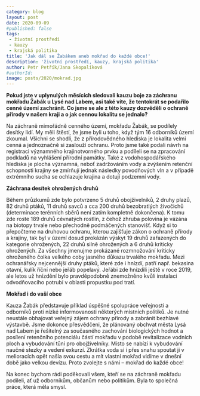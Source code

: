 ```yaml
---
category: blog
layout: post
date: 2020-09-09
#published: false
tags: 
 - životní prostředí
 - kauzy
 - krajská politika
title: 'Jak dál se Žabákem aneb mokřad do každé obce!'
description: 'životní prostředí, kauzy, krajská politika' 
author: Petr Petřík/Jana Skopalíková
#authorId: 
image: posts/2020/mokrad.jpg
---
```


**Pokud jste v uplynulých měsících sledovali kauzu boje za záchranu mokřadu Žabák u Lysé nad Labem, asi také víte, že tentokrát se podařilo cenné území zachránit. Co jsme se ale z této kauzy dozvěděli o ochraně přírody v našem kraji a o jak cennou lokalitu se jednalo?**

Na záchraně mimořádně cenného území, mokřadu Žabák, se podílely desítky lidí. My měli štěstí, že jsme byli u toho, když tým 16 odborníků území zkoumal. Všichni se shodli, že z přírodovědného hlediska je lokalita velmi cenná a jednoznačně si zaslouží ochranu. Proto jsme také podali návrh na registraci významného krajinotvorného prvku a podíleli se na zpracování podkladů na vyhlášení přírodní památky. Také z vodohospodářského hlediska je plocha významná, neboť zadržováním vody a zvýšením retenční schopnosti krajiny se zmírňují jednak následky povodňových vln a v případě extrémního sucha se ochlazuje krajina a dotují podzemní vody. 

**Záchrana desítek ohrožených druhů**

Během průzkumů zde bylo potvrzeno 5 druhů obojživelníků, 2 druhy plazů, 82 druhů ptáků, 11 druhů savců a cca 200 druhů bezobratlých živočichů (determinace terénních sběrů není zatím kompletně dokončena). K tomu zde roste 189 druhů cévnatých rostlin, z čehož zhruba polovina je vázána na biotopy trvale nebo přechodně podmáčených stanovišť. Když si to přepočteme na druhovou ochranu, kterou zajišťuje zákon o ochraně přírody a krajiny, tak byl v území dosud prokázán výskyt 19 druhů zařazených do kategorie ohrožených, 22 druhů silně ohrožených a 6 druhů kriticky ohrožených. Za všechny jmenujme prokázané rozmnožování kriticky ohroženého čolka velkého coby jasného důkazu trvalého mokřadu. Mezi ochranářsky nejcennější druhy ptáků, které zde i hnízdí, patří např. bekasina otavní, kulík říční nebo jeřáb popelavý. Jeřábi zde hnízdili ještě v roce 2019, ale letos už hnízdění bylo pravděpodobně znemožněno kvůli instalaci odvodňovacího potrubí v oblasti propustku pod tratí.

**Mokřad i do vaší obce**

Kauza Žabák představuje příklad úspěšné spolupráce veřejnosti a odborníků proti nízké informovanosti některých místních politiků. Je nutné neustále obhajovat veřejný zájem ochrany přírody a zabránit bezhlavé výstavbě. Jsme dokonce přesvědčeni, že plánovaný obchvat města Lysá nad Labem je řešitelný za současného zachování biologických hodnot a posílení retenčního potenciálu částí mokřadu v podobě revitalizace vodních ploch a vybudování tůní pro obojživelníky. Místo se nabízí k vybudování naučné stezky a vedení exkurzí. Zkrátka voda si i přes snahu spoutat ji v melioracích opět našla svou cestu a mít vlastní mokřad vidíme v dnešní době jako velkou devízu. Proto zvolejte s námi – mokřad do každé obce!

Na konec bychom rádi poděkovali všem, kteří se na záchraně mokřadu podíleli, ať už odborníkům, občanům nebo politikům. Byla to společná práce, která měla smysl.

